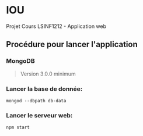 # IOU
Projet Cours LSINF1212 - Application web

## Procédure pour lancer l'application

### MongoDB
> Version 3.0.0 minimum

### Lancer la base de donnée:
```mongod --dbpath db-data```

### Lancer le serveur web:
```npm start```

